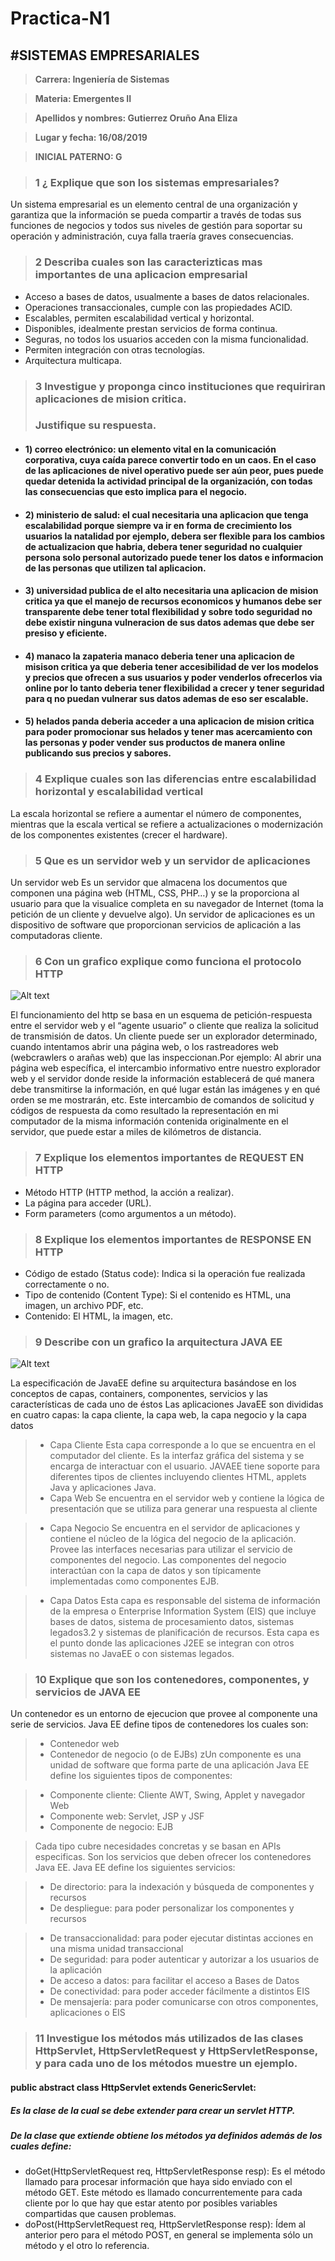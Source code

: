 ﻿# Practica-N1
#SISTEMAS EMPRESARIALES
------
>**Carrera:	Ingeniería de Sistemas**

>**Materia:	Emergentes II**

>**Apellidos y nombres: Gutierrez Oruño Ana Eliza**

>**Lugar y fecha: 16/08/2019**

>**INICIAL PATERNO: G** 




> ###  1 ¿ Explique que son los sistemas empresariales?
>
Un sistema empresarial es un elemento central de una organización y garantiza que la información se pueda compartir a través de todas sus funciones de negocios y todos sus niveles de gestión para soportar su operación y administración, cuya falla traería graves consecuencias.
>
> ###  2 Describa cuales son las caracterizticas mas importantes de una aplicacion empresarial
- Acceso a bases de datos, usualmente a bases de datos relacionales.
- Operaciones transaccionales, cumple con las propiedades ACID.
- Escalables, permiten escalabilidad vertical y horizontal.
- Disponibles, idealmente prestan servicios de forma continua.
- Seguras, no todos los usuarios acceden con la misma funcionalidad.
- Permiten integración con otras tecnologías.
- Arquitectura multicapa.

> ###  3 Investigue y proponga cinco instituciones que requiriran aplicaciones de mision critica.
> ###    Justifique su respuesta.
* #### 1) correo electrónico: un elemento vital en la comunicación corporativa, cuya caída parece convertir todo en un caos. En  el caso de las aplicaciones de nivel operativo puede ser aún peor, pues puede quedar detenida la actividad principal de la organización, con todas las consecuencias que esto implica para el negocio.
* #### 2) ministerio de salud: el cual necesitaria una aplicacion que tenga escalabilidad porque siempre va ir en forma de crecimiento los usuarios la natalidad por ejemplo, debera ser flexible para los cambios de actualizacion que habria, debera tener seguridad no cualquier persona solo personal autorizado puede tener los datos e informacion de las personas que utilizen tal aplicacion. 
* #### 3) universidad publica de el alto necesitaria una aplicacion de mision critica ya que el manejo de recursos economicos y humanos debe ser transparente debe tener total flexibilidad y sobre todo seguridad no debe existir ninguna vulneracion de sus datos ademas que debe ser presiso y eficiente.
* #### 4) manaco la zapateria manaco deberia tener una aplicacion de misison critica ya que deberia tener accesibilidad de ver los modelos y precios que ofrecen a sus usuarios y poder venderlos ofrecerlos via online por lo tanto deberia tener flexibilidad a crecer y tener seguridad para q no puedan vulnerar sus datos ademas de eso ser escalable.
* #### 5) helados panda deberia acceder a una aplicacion de mision critica para poder promocionar sus helados y tener mas acercamiento con las personas y poder vender sus productos de manera online publicando sus precios y sabores.
>    
> ###  4 Explique cuales son las diferencias entre escalabilidad horizontal y escalabilidad vertical
 La escala horizontal se refiere a aumentar el número de componentes, mientras que
la escala vertical se refiere a actualizaciones o modernización de los componentes existentes (crecer el hardware).	



> ###  5 Que es un servidor web y un servidor de aplicaciones
Un servidor web Es un servidor que almacena los documentos que componen una página web (HTML, CSS, PHP…) y se la proporciona al usuario para que la visualice completa en su navegador de Internet (toma la petición de un cliente y devuelve algo).
Un servidor de aplicaciones es un dispositivo de software que proporcionan servicios de aplicación a las computadoras cliente.


> ###  6 Con un grafico explique como funciona el protocolo HTTP

![Alt text](https://user-images.githubusercontent.com/53720544/62845954-5810eb00-bc9a-11e9-8c5b-6b06e6f86f88.gif)

El funcionamiento del http se basa en un esquema de petición-respuesta entre el servidor web y el “agente usuario” o cliente que realiza la solicitud de transmisión de datos. 
Un  cliente puede ser un explorador determinado, cuando intentamos abrir una página web, o los  rastreadores web (webcrawlers o arañas web) que las inspeccionan.Por ejemplo: Al abrir una página web específica, el intercambio informativo entre nuestro explorador web y el servidor donde reside la información establecerá de qué manera debe transmitirse la información, en qué lugar están las imágenes y en qué orden se me mostrarán, etc. Este intercambio de comandos de solicitud y códigos de respuesta da como  resultado la representación en mi computador de la misma información contenida  originalmente en el servidor, que puede estar a miles de kilómetros de distancia.
>
> ###  7 Explique los elementos importantes de REQUEST EN HTTP
- Método HTTP (HTTP method, la acción a realizar).
- La página para acceder (URL).
- Form parameters (como argumentos a un método).

> ### 8 Explique los elementos importantes de RESPONSE EN HTTP
- Código de estado (Status code): Indica si la operación fue realizada correctamente o no.
- Tipo de contenido (Content Type): Si el contenido es HTML, una imagen, un archivo PDF, etc.
- Contenido: El HTML, la imagen, etc. 

> 
> ### 9 Describe con un grafico la arquitectura JAVA EE

![Alt text](https://user-images.githubusercontent.com/53720544/62846550-09b21b00-bc9f-11e9-92c0-9d8b40996f55.gif)

La especificación de JavaEE define su arquitectura basándose en los conceptos de capas, containers, componentes, servicios y las características de cada uno de éstos Las aplicaciones JavaEE son divididas en cuatro capas: la capa cliente, la capa web,  la capa negocio y la capa datos 

>- Capa Cliente
Esta capa corresponde a lo que se encuentra en el computador del cliente.
Es la interfaz gráfica del sistema y se encarga de interactuar con el usuario.
JAVAEE tiene soporte para diferentes tipos de clientes incluyendo clientes HTML, applets Java y aplicaciones Java.
>-  Capa Web
Se encuentra en el servidor web y contiene la lógica de presentación que se utiliza para generar una respuesta al cliente

>- Capa Negocio
Se encuentra en el servidor de aplicaciones y contiene el núcleo de la lógica del negocio de la aplicación. Provee las interfaces necesarias para utilizar el servicio de componentes del negocio. Las componentes del negocio interactúan con la capa de datos y son típicamente implementadas como componentes EJB. 

>-  Capa Datos
Esta capa es responsable del sistema de información de la empresa o Enterprise Information System (EIS) que incluye bases de datos, sistema de procesamiento datos, sistemas legados3.2 y sistemas de planificación de recursos. Esta capa es el punto donde las aplicaciones J2EE se integran con otros sistemas no JavaEE o con sistemas legados. 

> ### 10 Explique que son los contenedores, componentes, y servicios de JAVA EE
 Un contenedor es un entorno de ejecucion que provee al componente una serie de servicios. Java EE define tipos de contenedores los cuales son:

>-  Contenedor web
>-  Contenedor de negocio (o de EJBs)
zUn componente es una unidad de software que forma parte de una aplicación Java EE define los siguientes tipos de componentes:

>-  Componente cliente: Cliente AWT, Swing, Applet y navegador Web
>-  Componente web: Servlet, JSP y JSF
>-  Componente de negocio: EJB

>Cada tipo cubre necesidades concretas y se basan en APIs especificas. Son los servicios que deben ofrecer los contenedores Java EE. Java EE define los siguientes servicios:

>-  De directorio: para la indexación y búsqueda de componentes y recursos
>-  De despliegue: para poder personalizar los componentes y recursos

>   - De transaccionalidad: para poder ejecutar distintas acciones en una misma unidad transaccional
>   - De seguridad: para poder autenticar y autorizar a los usuarios de la aplicación
>   - De acceso a datos: para facilitar el acceso a Bases de Datos
>   - De conectividad: para poder acceder fácilmente a distintos EIS
>   - De mensajería: para poder comunicarse con otros componentes, aplicaciones o EIS


> ### 11 Investigue los métodos más utilizados de las clases HttpServlet, HttpServletRequest y HttpServletResponse, y para cada uno de los métodos muestre un ejemplo. 

#### public abstract class HttpServlet extends GenericServlet: 
##### Es la clase de la cual se debe extender para crear un servlet HTTP.
##### De la clase que extiende obtiene los métodos ya definidos además de los cuales define:
* doGet(HttpServletRequest req, HttpServletResponse resp): Es el método llamado para procesar información que haya sido enviado con el método GET. Este método es llamado concurrentemente para cada cliente por lo que hay que estar atento por posibles variables compartidas que causen problemas.
* doPost(HttpServletRequest req, HttpServletResponse resp): Ídem al anterior pero para el método POST, en general se implementa sólo un método y el otro lo referencia.



